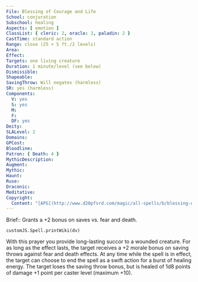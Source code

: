 ```yaml
---
File: Blessing of Courage and Life
School: conjuration
Subschool: healing
Aspects: [ emotion ]
ClassList: { cleric: 2, oracle: 2, paladin: 2 }
CastTime: standard action
Range: close (25 + 5 ft./2 levels)
Area: 
Effect: 
Targets: one living creature
Duration: 1 minute/level (see below)
Dismissible: 
Shapeable: 
SavingThrow: Will negates (harmless)
SR: yes (harmless)
Components:
  V: yes
  S: yes
  M: 
  F: 
  DF: yes
Deity: 
SLALevel: 2
Domains: 
GPCost: 
Bloodline: 
Patron: { Death: 4 }
MythicDescription: 
Augment: 
Mythic: 
Haunt: 
Ruse: 
Draconic: 
Meditative: 
Copyright:
  Content: "[APG](http://www.d20pfsrd.com/magic/all-spells/b/blessing-of-courage-and-life)"
---
```

Brief:: Grants a +2 bonus on saves vs. fear and death.

```dataviewjs
customJS.Spell.printWiki(dv)
```

With this prayer you provide long-lasting succor to a wounded creature. For as long as the effect lasts, the target receives a +2 morale bonus on saving throws against fear and death effects.  At any time while the spell is in effect, the target can choose to end the spell as a swift action for a burst of healing energy. The target loses the saving throw bonus, but is healed of 1d8 points of damage +1 point per caster level (maximum +10).

